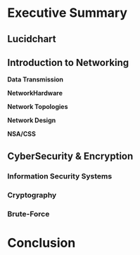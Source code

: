 # **Executive Summary**

## **Lucidchart**

## **Introduction to Networking**

**Data Transmission**

**NetworkHardware**

**Network Topologies**

**Network Design**

**NSA/CSS**


## **CyberSecurity & Encryption**

### **Information Security Systems**

### **Cryptography**

### **Brute-Force**

# **Conclusion**
